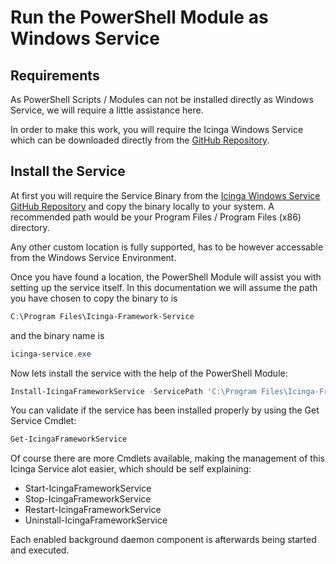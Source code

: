 Run the PowerShell Module as Windows Service
===

Requirements
---

As PowerShell Scripts / Modules can not be installed directly as Windows Service, we will require a little assistance here.

In order to make this work, you will require the Icinga Windows Service which can be downloaded directly from the [GitHub Repository](https://github.com/Icinga/icinga-windows-service).

Install the Service
---

At first you will require the Service Binary from the [Icinga Windows Service GitHub Repository](https://github.com/Icinga/icinga-windows-service) and copy the binary locally to your system. A recommended path would be your Program Files / Program Files (x86) directory.

Any other custom location is fully supported, has to be however accessable from the Windows Service Environment.

Once you have found a location, the PowerShell Module will assist you with setting up the service itself. In this documentation we will assume the path you have chosen to copy the binary to is

```powershell
C:\Program Files\Icinga-Framework-Service
```

and the binary name is

```powershell
icinga-service.exe
```

Now lets install the service with the help of the PowerShell Module:

```powershell
Install-IcingaFrameworkService -ServicePath 'C:\Program Files\Icinga-Framework-Service\icinga-service.exe'
```

You can validate if the service has been installed properly by using the Get Service Cmdlet:

```powershell
Get-IcingaFrameworkService
```

Of course there are more Cmdlets available, making the management of this Icinga Service alot easier, which should be self explaining:

* Start-IcingaFrameworkService
* Stop-IcingaFrameworkService
* Restart-IcingaFrameworkService
* Uninstall-IcingaFrameworkService

Each enabled background daemon component is afterwards being started and executed.
